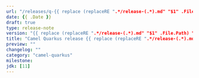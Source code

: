 ```yaml
---
url: "/releases/q-{{ replace (replaceRE ".*/release-(.*).md" "$1" .File.Path) "_" "." }}/"
date: {{ .Date }}
draft: true
type: release-note
version: "{{ replace (replaceRE ".*/release-(.*).md" "$1" .File.Path) "_" "." }}"
title: "Camel Quarkus release {{ replace (replaceRE ".*/release-(.*).md" "$1" .File.Path) "_" "." }}"
preview: ""
changelog: ""
category: "camel-quarkus"
milestone:
jdk: [11]
---
```

